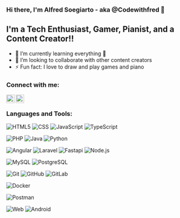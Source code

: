 ### Hi there, I'm Alfred Soegiarto - aka @Codewithfred 👋
## I'm a Tech Enthusiast, Gamer, Pianist, and a Content Creator!!

- 🌱 I’m currently learning everything 🤣
- 👯 I’m looking to collaborate with other content creators
- ⚡ Fun fact: I love to draw and play games and piano

### Connect with me:

[<img align="left" alt="codewithfred | Instagram" width="22px" src="https://cdn.jsdelivr.net/npm/simple-icons@v3/icons/instagram.svg" />][instagram]
[<img align="left" alt="alfred.s | LinkedIn" width="22px" src="https://cdn.jsdelivr.net/npm/simple-icons@v3/icons/linkedin.svg" />][linkedin]

<br />

### Languages and Tools:

![HTML5](https://img.shields.io/badge/-HTML5-000000?style=flat&logo=html5)
![CSS](https://img.shields.io/badge/-CSS3-000000?style=flat&logo=css3&logoColor=1572B6)
![JavaScript](https://img.shields.io/badge/-JavaScript-000000?style=flat&logo=javascript)
![TypeScript](https://img.shields.io/badge/-TypeScript-000000?style=flat&logo=typescript&logoColor=007ACC)

![PHP](https://img.shields.io/badge/-PHP-000000?style=flat&logo=php)
![Java](https://img.shields.io/badge/-Java-000000?style=flat&logo=java&logoColor=F6A032)
![Python](https://img.shields.io/badge/-Python-000000?style=flat&logo=python)

![Angular](https://img.shields.io/badge/-Angular-000000?style=flat&logo=angular&logoColor=DD0031)
![Laravel](https://img.shields.io/badge/-Laravel-000000?style=flat&logo=laravel&logoColor=FF2D20)
![Fastapi](https://img.shields.io/badge/-Fastapi-000000?style=flat&logo=data%3Aimage%2Fpng%3Bbase64%2CiVBORw0KGgoAAAANSUhEUgAAAA4AAAAOCAMAAAAolt3jAAAAqFBMVEUAAAAAWvAAWe8AWfEAWfAAWO8AWu8AV%2B4AWPAAWfAAWvAAWe8AWe8AWe8AWfAAWfAAWe8AWe8AWe8AWe8AWe8AWvAAWe8AWO8AVPBXk%2FQBX%2FAATO9JifTL3fkATfAAWfAAUPDf6vuWu%2FgAS%2FACW%2FAATe9toPb%2F%2F%2F79%2Ff0DXPAEXfHM3vn%2B%2F%2F1rn%2FYAW%2FCYvPjc6fsATvAAWu9Hh%2FQBYPBWkfQAUvD%2F%2F%2F%2B52BlgAAAAFXRSTlMAAAAAAAAAAABLs97ds7a1S7KxtrVUER2xAAAAiklEQVQIWwXB2w3CQAxFwXPtXUcgSEgB9N8a4iMIhFBeGzMjQAJADQpmVEnaN%2Bkolpw7pMzl16o7lw6Zebqv6TkEhLvvXJmLBKqS4vMzGRsaImKtsGIAtda87QBGQJn9VN5JxfK456Of%2FJmc53RbFmm82gTrV4qd0VGm2guEQd8S%2BQffBHTtAIgZ%2FiqnNHsYCH0JAAAAAElFTkSuQmCC)
![Node.js](https://img.shields.io/badge/-Node.js-000000?style=flat&logo=node.js&logoColor=339933)

![MySQL](https://img.shields.io/badge/-MySQL-000000?style=flat&logo=mysql)
![PostgreSQL](https://img.shields.io/badge/-PostgreSQL-000000?style=flat&logo=postgresql&logoColor=336791)

![Git](https://img.shields.io/badge/-Git-000000?style=flat&logo=git&logoColor=F05032)
![GitHub](https://img.shields.io/badge/-GitHub-000000?style=flat&logo=github&logoColor=ffffff)
![GitLab](https://img.shields.io/badge/-GitLab-000000?style=flat&logo=gitlab&logoColor=ffffff)

![Docker](https://img.shields.io/badge/-Docker-000000?style=flat&logo=docker)

![Postman](https://img.shields.io/badge/-Postman-000000?style=flat&logo=postman)

![Web](https://img.shields.io/badge/-Web-000000?style=flat&logo=google-chrome)
![Android](https://img.shields.io/badge/-Android-000000?style=flat&logo=android)

[instagram]: https://instagram.com/codewithfred
[linkedin]: https://www.linkedin.com/in/alfred-soegiarto-11b6291b7